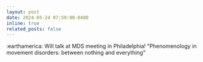 ```yaml
---
layout: post
date: 2024-05-24 07:59:00-0400
inline: true
related_posts: false
---
```


:earthamerica: Will talk at MDS meeting in Philadelphia! "Phenomenology in movement disorders: between nothing and everything" 